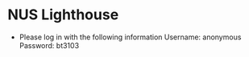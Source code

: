 # NUS Lighthouse

- Please log in with the following information
Username: anonymous
Password: bt3103
